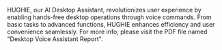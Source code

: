 HUGHIE, our AI Desktop Assistant, revolutionizes user experience by enabling hands-free desktop operations through voice commands. From basic tasks to advanced functions, HUGHIE enhances efficiency and user convenience seamlessly. For more info, please visit the PDF file named "Desktop Voice Assistant Report".
